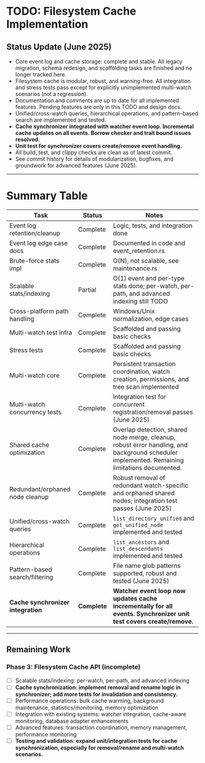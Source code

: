# TODO: Filesystem Cache Implementation

## Status Update (June 2025)
- Core event log and cache storage: complete and stable. All legacy migration, schema redesign, and scaffolding tasks are finished and no longer tracked here.
- Filesystem cache is modular, robust, and warning-free. All integration and stress tests pass except for explicitly unimplemented multi-watch scenarios (not a regression).
- Documentation and comments are up to date for all implemented features. Pending features are only in this TODO and design docs.
- Unified/cross-watch queries, hierarchical operations, and pattern-based search are implemented and tested.
- **Cache synchronizer integrated with watcher event loop. Incremental cache updates on all events. Borrow checker and trait bound issues resolved.**
- **Unit test for synchronizer covers create/remove event handling.**
- All build, test, and clippy checks are clean as of latest commit.
- See commit history for details of modularization, bugfixes, and groundwork for advanced features (June 2025).

---

# Summary Table

| Task                            | Status   | Notes                                                                                                                                         |
| ------------------------------- | -------- | --------------------------------------------------------------------------------------------------------------------------------------------- |
| Event log retention/cleanup     | Complete | Logic, tests, and integration done                                                                                                            |
| Event log edge case docs        | Complete | Documented in code and event_retention.rs                                                                                                     |
| Brute-force stats impl          | Complete | O(N), not scalable, see maintenance.rs                                                                                                        |
| Scalable stats/indexing         | Partial  | O(1) event and per-type stats done; per-watch, per-path, and advanced indexing still TODO                                                     |
| Cross-platform path handling    | Complete | Windows/Unix normalization, edge cases                                                                                                        |
| Multi-watch test infra          | Complete | Scaffolded and passing basic checks                                                                                                           |
| Stress tests                    | Complete | Scaffolded and passing basic checks                                                                                                           |
| Multi-watch core                | Complete | Persistent transaction coordination, watch creation, permissions, and tree scan implemented                                                   |
| Multi-watch concurrency tests   | Complete | Integration test for concurrent registration/removal passes (June 2025)                                                                       |
| Shared cache optimization       | Complete | Overlap detection, shared node merge, cleanup, robust error handling, and background scheduler implemented. Remaining limitations documented. |
| Redundant/orphaned node cleanup | Complete | Robust removal of redundant watch-specific and orphaned shared nodes; integration test passes (June 2025)                                     |
| Unified/cross-watch queries     | Complete | `list_directory_unified` and `get_unified_node` implemented and tested                                                                        |
| Hierarchical operations         | Complete | `list_ancestors` and `list_descendants` implemented and tested                                                                                |
| Pattern-based search/filtering  | Complete | File name glob patterns supported, robust and tested (June 2025)                                                                              |
| **Cache synchronizer integration** | **Complete** | **Watcher event loop now updates cache incrementally for all events. Synchronizer unit test covers create/remove.** |

---

## Remaining Work

### Phase 3: Filesystem Cache API (incomplete)
- [ ] Scalable stats/indexing: per-watch, per-path, and advanced indexing
- [ ] **Cache synchronization: implement removal and rename logic in synchronizer; add more tests for invalidation and consistency.**
- [ ] Performance operations: bulk cache warming, background maintenance, statistics/monitoring, memory optimization
- [ ] Integration with existing systems: watcher integration, cache-aware monitoring, database adapter enhancements
- [ ] Advanced features: transaction coordination, memory management, performance monitoring
- [ ] **Testing and validation: expand unit/integration tests for cache synchronization, especially for removal/rename and multi-watch scenarios.**
